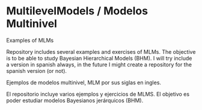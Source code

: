 


# MultilevelModels / Modelos Multinivel
Examples of MLMs

Repository includes several examples and exercises of MLMs. The objective is to be able to study Bayesian Hierarchical Models (BHM).
I will try include a version in spanish always, in the future I might create a repository for the spanish version (or not).


Ejemplos de modelos multinivel, MLM por sus siglas en ingles. 

El repositorio incluye varios ejemplos y ejercicios de MLMS. El objetivo es poder estudiar modelos Bayesianos jerárquicos (BHM).









